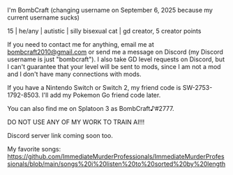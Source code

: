 I'm BombCraft (changing username on September 6, 2025 because my current username sucks)

15 | he/any | autistic | silly bisexual cat | gd creator, 5 creator points

If you need to contact me for anything, email me at bombcraft2010@gmail.com or send me a message on Discord (my Discord username is just "bombcraft"). I also take GD level requests on Discord, but I can't guarantee that your level will be sent to mods, since I am not a mod and I don't have many connections with mods.

If you have a Nintendo Switch or Switch 2, my friend code is SW-2753-1792-8503. I'll add my Pokemon Go friend code later.

You can also find me on Splatoon 3 as BombCraft♪#2777.

DO NOT USE ANY OF MY WORK TO TRAIN AI!!!



Discord server link coming soon too.

My favorite songs: https://github.com/ImmediateMurderProfessionals/ImmediateMurderProfessionals/blob/main/songs%20i%20listen%20to%20sorted%20by%20length
